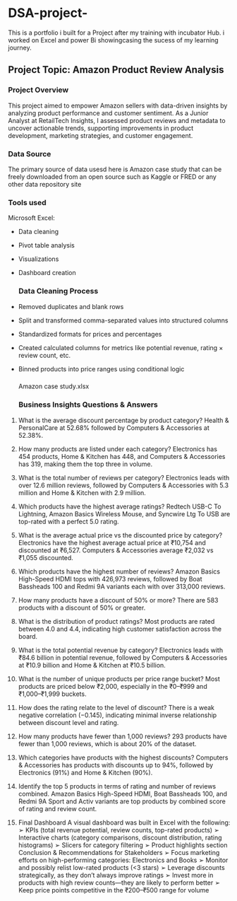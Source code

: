 # DSA-project-
This is a portfolio i built for a Project after my training with incubator Hub.
i worked on Excel and power Bi showingcasing the sucess of my learning journey.

## Project Topic: Amazon Product Review Analysis

### Project Overview
This project aimed to empower Amazon sellers with data-driven insights by analyzing product performance and customer sentiment. As a Junior Analyst at RetailTech Insights, I assessed product reviews and metadata to uncover actionable trends, supporting improvements in product development, marketing strategies, and customer engagement.

### Data Source
The primary source of data usesd here is Amazon case study that can be freely downloaded from an open source such as Kaggle or FRED or any other data repository site

### Tools used
Microsoft Excel:
- Data cleaning
- Pivot table analysis
- Visualizations
- Dashboard creation

  ### Data Cleaning Process
- Removed duplicates and blank rows
- Split and transformed comma-separated values into structured columns
- Standardized formats for prices and percentages
- Created calculated columns for metrics like potential revenue, rating × review count, etc.
- Binned products into price ranges using conditional logic

  ###
  Amazon case study.xlsx

  ### Business Insights Questions & Answers
1. What is the average discount percentage by product category?
Health & PersonalCare at 52.68% followed by Computers & Accessories at 52.38%.
 
2. How many products are listed under each category?
Electronics has 454 products, Home & Kitchen has 448, and Computers & Accessories has 319, making them the top three in volume.
 
3. What is the total number of reviews per category?
Electronics leads with over 12.6 million reviews, followed by Computers & Accessories with 5.3 million and Home & Kitchen with 2.9 million.
 
4. Which products have the highest average ratings?
Redtech USB-C To Lightning, Amazon Basics Wireless Mouse, and Syncwire Ltg To USB are top-rated with a perfect 5.0 rating.
 
5. What is the average actual price vs the discounted price by category?
Electronics have the highest average actual price at ₹10,754 and discounted at ₹6,527. Computers & Accessories average ₹2,032 vs ₹1,055 discounted.
 
6. Which products have the highest number of reviews?
Amazon Basics High-Speed HDMI tops with 426,973 reviews, followed by Boat Bassheads 100 and Redmi 9A variants each with over 313,000 reviews.
 
7. How many products have a discount of 50% or more?
There are 583 products with a discount of 50% or greater.
 
8. What is the distribution of product ratings?
Most products are rated between 4.0 and 4.4, indicating high customer satisfaction across the board.
 
9. What is the total potential revenue by category?
Electronics leads with ₹84.6 billion in potential revenue, followed by Computers & Accessories at ₹10.9 billion and Home & Kitchen at ₹10.5 billion.
 
10. What is the number of unique products per price range bucket?
Most products are priced below ₹2,000, especially in the ₹0–₹999 and ₹1,000–₹1,999 buckets.
 
11. How does the rating relate to the level of discount?
There is a weak negative correlation (−0.145), indicating minimal inverse relationship between discount level and rating.
 
12. How many products have fewer than 1,000 reviews?
293 products have fewer than 1,000 reviews, which is about 20% of the dataset.
 
13. Which categories have products with the highest discounts?
Computers & Accessories has products with discounts up to 94%, followed by Electronics (91%) and Home & Kitchen (90%).
 
14. Identify the top 5 products in terms of rating and number of reviews combined.
Amazon Basics High-Speed HDMI, Boat Bassheads 100, and Redmi 9A Sport and Activ variants are top products by combined score of rating and review count.
9. Final Dashboard
A visual dashboard was built in Excel with the following:
➢ KPIs (total revenue potential, review counts, top-rated products)
➢ Interactive charts (category comparisons, discount distribution, rating histograms)
➢ Slicers for category filtering
➢ Product highlights section
Conclusion & Recommendations for Stakeholders
➢ Focus marketing efforts on high-performing categories: Electronics and Books
➢ Monitor and possibly relist low-rated products (<3 stars)
➢ Leverage discounts strategically, as they don’t always improve ratings
➢ Invest more in products with high review counts—they are likely to perform better
➢ Keep price points competitive in the ₹200–₹500 range for volume
